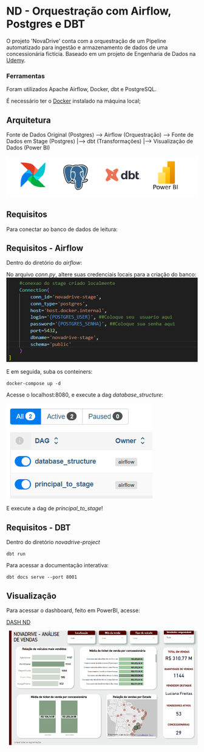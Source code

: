 # ND - Orquestração com Airflow, Postgres e DBT
O projeto 'NovaDrive' conta com a orquestração de um Pipeline automatizado para ingestão e armazenamento de dados de uma concessionária fictícia. 
Baseado em um projeto de Engenharia de Dados na [Udemy](https://www.udemy.com/course/bootcamp-engenharia-de-dados/?kw=engenharia+de+dados+bootcamp&src=sac).

### Ferramentas 
Foram utilizados Apache Airflow, Docker, dbt e PostgreSQL.

É necessário ter o [Docker](https://www.docker.com/) instalado na máquina local;

## Arquitetura 
   Fonte de Dados Original (Postgres) --> Airflow (Orquestração) --> Fonte de Dados em Stage (Postgres)
               |--> dbt (Transformações)
               |--> Visualização de Dados (Power BI)

   ![Icons da Arquitetura](img/icons.png)

## Requisitos
Para conectar ao banco de dados de leitura:
              
## Requisitos - Airflow

Dentro do diretório do *airflow*:

No arquivo *conn.py*, altere suas credenciais locais para a criação do banco:
![Credenciais script](img/image.png)

E em seguida, suba os conteiners:

```
docker-compose up -d
``` 


Acesse o localhost:8080, e execute a dag *database_structure*:

![Dags no Airflow](img/image1.png)

E execute a dag de *principal_to_stage*!


## Requisitos - DBT
Dentro do diretório *novadrive-project*
```
dbt run
``` 

Para acessar a documentação interativa:
```
dbt docs serve --port 8001
``` 

## Visualização
Para acessar o dashboard, feito em PowerBI, acesse:


[DASH ND](https://app.powerbi.com/view?r=eyJrIjoiMWYwMjZlNWYtMjdiZC00NTc5LWExZTEtMzFmNmUxZThiNTdmIiwidCI6IjdlOTNlMjg2LWIyOWEtNDQ1NC1hNDFhLWU4NDE5ZWM5ZGViNSJ9)

![gif do dash](img/Animação.gif)